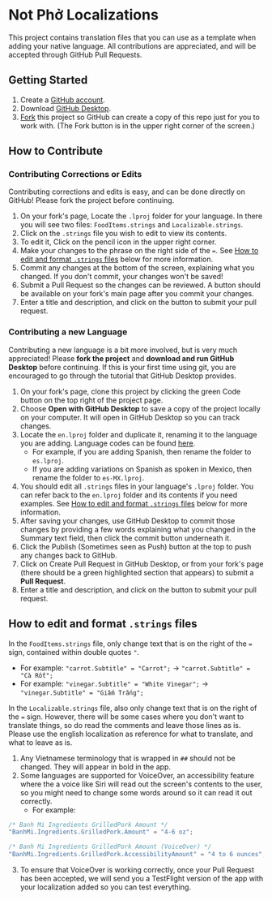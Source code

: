 # Not Phở Localizations
 
This project contains translation files that you can use as a template when adding your native language. All contributions are appreciated, and will be accepted through GitHub Pull Requests.

## Getting Started
1. Create a [GitHub account](https://github.com/join).
2. Download [GitHub Desktop](https://desktop.github.com).
3. [Fork](https://github.com/mochidev/NotPhoLocalizations/fork) this project so GitHub can create a copy of this repo just for you to work with. (The Fork button is in the upper right corner of the screen.)

## How to Contribute

### Contributing Corrections or Edits

Contributing corrections and edits is easy, and can be done directly on GitHub! Please fork the project before continuing.

1. On your fork's page, Locate the `.lproj` folder for your language. In there you will see two files: `FoodItems.strings` and `Localizable.strings`.
2. Click on the `.strings` file you wish to edit to view its contents.
3. To edit it, Click on the pencil icon in the upper right corner.
4. Make your changes to the phrase on the right side of the `=`. See [How to edit and format `.strings` files](#how-to-edit-and-format-strings-files) below for more information.
5. Commit any changes at the bottom of the screen, explaining what you changed. If you don't commit, your changes won't be saved!
6. Submit a Pull Request so the changes can be reviewed. A button should be available on your fork's main page after you commit your changes.
7. Enter a title and description, and click on the button to submit your pull request.

### Contributing a new Language

Contributing a new language is a bit more involved, but is very much appreciated! Please **fork the project** and **download and run GitHub Desktop** before continuing. If this is your first time using git, you are encouraged to go through the tutorial that GitHub Desktop provides.

1. On your fork's page, clone this project by clicking the green Code button on the top right of the project page.
2. Choose **Open with GitHub Desktop** to save a copy of the project locally on your computer. It will open in GitHub Desktop so you can track changes.
3. Locate the `en.lproj` folder and duplicate it, renaming it to the language you are adding. Language codes can be found [here](https://www.ibabbleon.com/iOS-Language-Codes-ISO-639.html).
	- For example, if you are adding Spanish, then rename the folder to `es.lproj`.
	- If you are adding variations on Spanish as spoken in Mexico, then rename the folder to `es-MX.lproj`.
4. You should edit all `.strings` files in your language's `.lproj` folder. You can refer back to the `en.lproj` folder and its contents if you need examples. See [How to edit and format `.strings` files](#how-to-edit-and-format-strings-files) below for more information.
5. After saving your changes, use GitHub Desktop to commit those changes by providing a few words explaining what you changed in the Summary text field, then click the commit button underneath it.
6. Click the Publish (Sometimes seen as Push) button at the top to push any changes back to GitHub.
7. Click on Create Pull Request in GitHub Desktop, or from your fork's page (there should be a green highlighted section that appears) to submit a **Pull Request**.
8. Enter a title and description, and click on the button to submit your pull request.
	
## How to edit and format `.strings` files

In the `FoodItems.strings` file, only change text that is on the right of the `=` sign, contained within double quotes `"`.

- For example: `"carrot.Subtitle" = "Carrot";` → `"carrot.Subtitle" = "Cà Rốt";`
- For example: `"vinegar.Subtitle" = "White Vinegar";` → `"vinegar.Subtitle" = "Giấm Trắng";`

In the `Localizable.strings` file, also only change text that is on the right of the `=` sign. However, there will be some cases where you don't want to translate things, so do read the comments and leave those lines as is. Please use the english localization as reference for what to translate, and what to leave as is.

1. Any Vietnamese terminology that is wrapped in `##` should not be changed. They will appear in bold in the app.
2. Some languages are supported for VoiceOver, an accessibility feature where the a voice like Siri will read out the screen's contents to the user, so you might need to change some words around so it can read it out correctly.
	- For example:
```js
/* Banh Mi Ingredients GrilledPork Amount */
"BanhMi.Ingredients.GrilledPork.Amount" = "4-6 oz";

/* Banh Mi Ingredients GrilledPork Amount (VoiceOver) */
"BanhMi.Ingredients.GrilledPork.AccessibilityAmount" = "4 to 6 ounces";
```
3. To ensure that VoiceOver is working correctly, once your Pull Request has been accepted, we will send you a TestFlight version of the app with your localization added so you can test everything.
